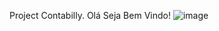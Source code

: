 Project Contabilly.
Olá Seja Bem Vindo!
![image](https://github.com/CarlosEnglerADS/Projeto-FolhaPG/assets/125681322/236eaba4-62fe-4462-aae9-d0aae1070a31)
